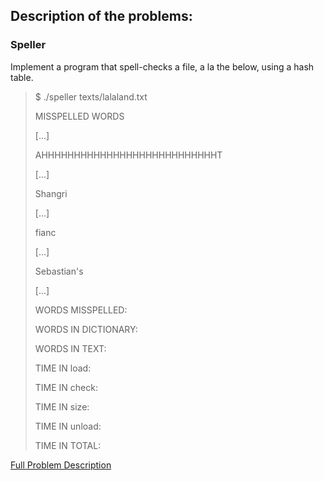 ## Description of the problems:

### Speller
Implement a program that spell-checks a file, a la the below, using a hash table.

>$ ./speller texts/lalaland.txt
>
>MISSPELLED WORDS
>
>[...]
>
>AHHHHHHHHHHHHHHHHHHHHHHHHHHHT
>
>[...]
>
>Shangri
>
>[...]
>
>fianc
>
>[...]
>
>Sebastian's
>
>[...]
>
>WORDS MISSPELLED:
>
>WORDS IN DICTIONARY:
>
>WORDS IN TEXT:
>
>TIME IN load:
>
>TIME IN check:
>
>TIME IN size:
>
>TIME IN unload:
>
>TIME IN TOTAL:

[Full Problem Description](https://cs50.harvard.edu/x/2021/psets/5/speller/)
